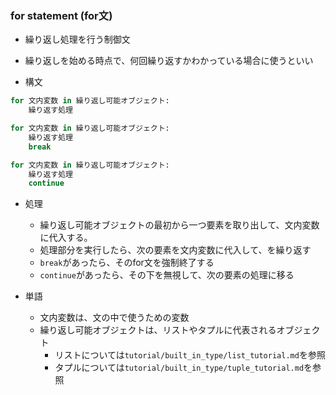 ### for statement (for文)

- 繰り返し処理を行う制御文

- 繰り返しを始める時点で、何回繰り返すかわかっている場合に使うといい

- 構文
```python
for 文内変数 in 繰り返し可能オブジェクト:
    繰り返す処理
```

```python
for 文内変数 in 繰り返し可能オブジェクト:
    繰り返す処理
    break
```

```python
for 文内変数 in 繰り返し可能オブジェクト:
    繰り返す処理
    continue
```

- 処理
    - 繰り返し可能オブジェクトの最初から一つ要素を取り出して、文内変数に代入する。
    - 処理部分を実行したら、次の要素を文内変数に代入して、を繰り返す
    - `break`があったら、そのfor文を強制終了する
    - `continue`があったら、その下を無視して、次の要素の処理に移る

- 単語
    - 文内変数は、文の中で使うための変数
    - 繰り返し可能オブジェクトは、リストやタプルに代表されるオブジェクト
        - リストについては`tutorial/built_in_type/list_tutorial.md`を参照
        - タプルについては`tutorial/built_in_type/tuple_tutorial.md`を参照
